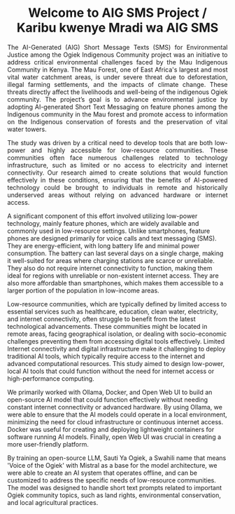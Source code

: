 <h1 align="center"> Welcome to AIG SMS Project / Karibu kwenye Mradi wa AIG SMS</h1>
<p align="justify"> The AI-Generated (AIG) Short Message Texts (SMS) for Environmental Justice among the Ogiek Indigenous Community project was an initiative to address critical environmental challenges faced by the Mau Indigenous Community in Kenya. The Mau Forest, one of East Africa's largest and most vital water catchment areas, is under severe threat due to deforestation, illegal farming settlements, and the impacts of climate change. These threats directly affect the livelihoods and well-being of the indigenous Ogiek community. The project’s goal is to advance environmental justice by adopting AI-generated Short Text Messaging on feature phones among the Indigenous community in the Mau forest and promote access to information on the Indigenous conservation of forests and the preservation of vital water towers.</h3>

<p align="justify"> The study was driven by a critical need to develop tools that are both low-power and highly accessible for low-resource communities. These communities often face numerous challenges related to technology infrastructure, such as limited or no access to electricity and internet connectivity. Our research aimed to create solutions that would function effectively in these conditions, ensuring that the benefits of AI-powered technology could be brought to individuals in remote and historically underserved areas without relying on advanced hardware or internet access.</h3>
<p align="justify">

  <p align="justify"> 

A significant component of this effort involved utilizing low-power technology, mainly feature phones, which are widely available and commonly used in low-resource settings. Unlike smartphones, feature phones are designed primarily for voice calls and text messaging (SMS). They are energy-efficient, with long battery life and minimal power consumption. The battery can last several days on a single charge, making it well-suited for areas where charging stations are scarce or unreliable. They also do not require internet connectivity to function, making them ideal for regions with unreliable or non-existent internet access. They are also more affordable than smartphones, which makes them accessible to a larger portion of the population in low-income areas.

Low-resource communities, which are typically defined by limited access to essential services such as healthcare, education, clean water, electricity, and internet connectivity, often struggle to benefit from the latest technological advancements. These communities might be located in remote areas, facing geographical isolation, or dealing with socio-economic challenges preventing them from accessing digital tools effectively. Limited Internet connectivity and digital infrastructure make it challenging to deploy traditional AI tools, which typically require access to the internet and advanced computational resources. This study aimed to design low-power, local AI tools that could function without the need for internet access or high-performance computing. 

We primarily worked with Ollama, Docker, and Open Web UI to build an open-source AI model that could function effectively without needing constant internet connectivity or advanced hardware. By using Ollama, we were able to ensure that the AI models could operate in a local environment, minimizing the need for cloud infrastructure or continuous internet access. Docker was useful for creating and deploying lightweight containers for software running AI models. Finally, open Web UI  was crucial in creating a more user-friendly platform.

By training an open-source LLM, Sauti Ya Ogiek, a Swahili name that means 'Voice of the Ogiek' with Mistral as a base for the model architecture, we were able to create an AI system that operates offline, and can be customized to address the specific needs of low-resource communities. The model was designed to handle short text prompts related to important Ogiek community topics, such as land rights, environmental conservation, and local agricultural practices.</h3>
<p align="justify">

  
</p>
